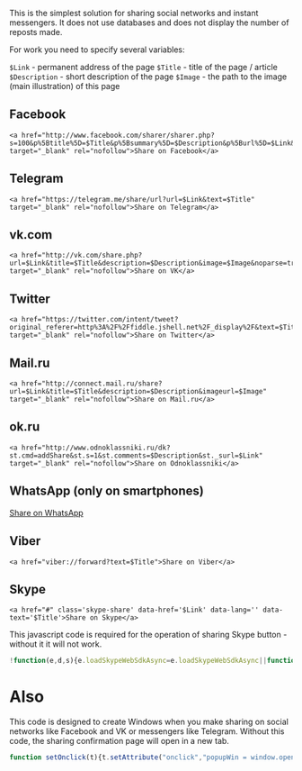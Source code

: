 This is the simplest solution for sharing social networks and instant messengers. It does not use databases and does not display the number of reposts made.

For work you need to specify several variables:

`$Link` - permanent address of the page
`$Title` - title of the page / article
`$Description` - short description of the page
`$Image` - the path to the image (main illustration) of this page


## Facebook
```
<a href="http://www.facebook.com/sharer/sharer.php?s=100&p%5Btitle%5D=$Title&p%5Bsummary%5D=$Description&p%5Burl%5D=$Link&p%5Bimages%5D%5B0%5D=$Image" target="_blank" rel="nofollow">Share on Facebook</a>
```

## Telegram
```
<a href="https://telegram.me/share/url?url=$Link&text=$Title" target="_blank" rel="nofollow">Share on Telegram</a>
```

## vk.com
```
<a href="http://vk.com/share.php?url=$Link&title=$Title&description=$Description&image=$Image&noparse=true" target="_blank" rel="nofollow">Share on VK</a>
```

## Twitter
```
<a href="https://twitter.com/intent/tweet?original_referer=http%3A%2F%2Ffiddle.jshell.net%2F_display%2F&text=$Title&url=$Link" target="_blank" rel="nofollow">Share on Twitter</a>
```

## Mail.ru
```
<a href="http://connect.mail.ru/share?url=$Link&title=$Title&description=$Description&imageurl=$Image" target="_blank" rel="nofollow">Share on Mail.ru</a>
```

## ok.ru
```
<a href="http://www.odnoklassniki.ru/dk?st.cmd=addShare&st.s=1&st.comments=$Description&st._surl=$Link" target="_blank" rel="nofollow">Share on Odnoklassniki</a>
```

## WhatsApp (only on smartphones)
<a href="whatsapp://send?text=<?php echo urlencode('$Title'); ?>" data-action="share/whatsapp/share">Share on WhatsApp</a>

## Viber
```
<a href="viber://forward?text=$Title">Share on Viber</a>
```

## Skype
```
<a href="#" class='skype-share' data-href='$Link' data-lang='' data-text='$Title'>Share on Skype</a>
```

This javascript code is required for the operation of sharing Skype button - without it it will not work.

```javascript
!function(e,d,s){e.loadSkypeWebSdkAsync=e.loadSkypeWebSdkAsync||function(e){var t,n=d.getElementsByTagName(s)[0];d.getElementById(e.id)||((t=d.createElement(s)).id=e.id,t.src=e.scriptToLoad,t.onload=e.callback,n.parentNode.insertBefore(t,n))};e.loadSkypeWebSdkAsync({scriptToLoad:"https://swx.cdn.skype.com/shared/v/latest/skypewebsdk.js",id:"skype_web_sdk"})}(window,document,"script");
```


# Also

This code is designed to create Windows when you make sharing on social networks like Facebook and VK or messengers like Telegram. Without this code, the sharing confirmation page will open in a new tab.

```javascript
function setOnclick(t){t.setAttribute("onclick","popupWin = window.open(this.href,'contacts','toolbar=0,status=0,width=626,height=436'); popupWin.focus(); return false")}function externalLinks(){var t=document.getElementsByTagName("a");for(i=0;i<t.length;i++)t[i].getAttribute("href")&&"nofollow"==t[i].getAttribute("rel")&&setOnclick(t[i])}window.onload=externalLinks;
```
